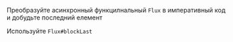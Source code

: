 Преобразуйте асинхронный функцилнальный `Flux` в императивный код и добудьте последний елемент 
   
<div class="hint">
  Используйте <code>Flux#blockLast</code>
</div>